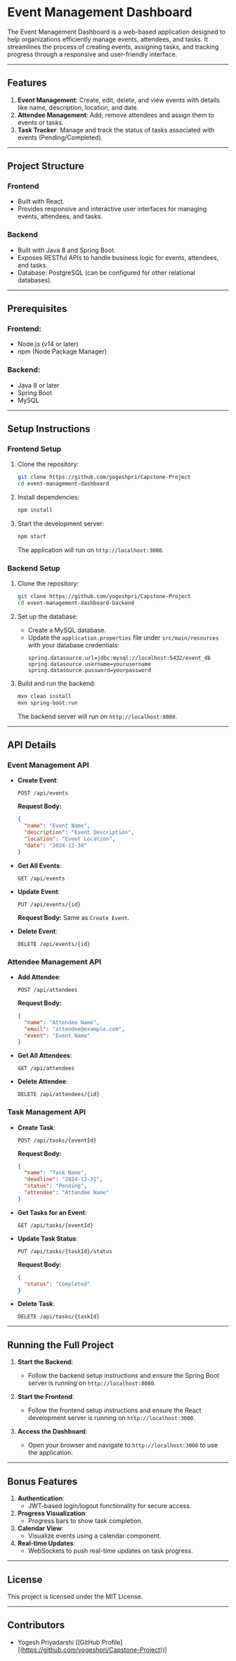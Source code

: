 # Event Management Dashboard

The Event Management Dashboard is a web-based application designed to help organizations efficiently manage events, attendees, and tasks. It streamlines the process of creating events, assigning tasks, and tracking progress through a responsive and user-friendly interface.

---

## Features

1. **Event Management**: Create, edit, delete, and view events with details like name, description, location, and date.
2. **Attendee Management**: Add, remove attendees and assign them to events or tasks.
3. **Task Tracker**: Manage and track the status of tasks associated with events (Pending/Completed).

---



## Project Structure

### Frontend
- Built with React.
- Provides responsive and interactive user interfaces for managing events, attendees, and tasks.

### Backend
- Built with Java 8 and Spring Boot.
- Exposes RESTful APIs to handle business logic for events, attendees, and tasks.
- Database: PostgreSQL (can be configured for other relational databases).

---

## Prerequisites

### Frontend:
- Node.js (v14 or later)
- npm (Node Package Manager)

### Backend:
- Java 8 or later
- Spring Boot
- MySQL

---

## Setup Instructions

### Frontend Setup

1. Clone the repository:
   ```bash
   git clone https://github.com/yogeshpri/Capstone-Project
   cd event-management-dashboard
   ```

2. Install dependencies:
   ```bash
   npm install
   ```

3. Start the development server:
   ```bash
   npm start
   ```

   The application will run on `http://localhost:3000`.

### Backend Setup

1. Clone the repository:
   ```bash
   git clone https://github.com/yogeshpri/Capstone-Project
   cd event-management-dashboard-backend
   ```

2. Set up the database:
   - Create a MySQL database.
   - Update the `application.properties` file under `src/main/resources` with your database credentials:
     ```properties
     spring.datasource.url=jdbc:mysql://localhost:5432/event_db
     spring.datasource.username=yourusername
     spring.datasource.password=yourpassword
     ```

3. Build and run the backend:
   ```bash
   mvn clean install
   mvn spring-boot:run
   ```

   The backend server will run on `http://localhost:8080`.

---

## API Details

### Event Management API

- **Create Event**:
  ```http
  POST /api/events
  ```
  **Request Body:**
  ```json
  {
    "name": "Event Name",
    "description": "Event Description",
    "location": "Event Location",
    "date": "2024-12-30"
  }
  ```

- **Get All Events**:
  ```http
  GET /api/events
  ```

- **Update Event**:
  ```http
  PUT /api/events/{id}
  ```
  **Request Body:** Same as `Create Event`.

- **Delete Event**:
  ```http
  DELETE /api/events/{id}
  ```

### Attendee Management API

- **Add Attendee**:
  ```http
  POST /api/attendees
  ```
  **Request Body:**
  ```json
  {
    "name": "Attendee Name",
    "email": "attendee@example.com",
    "event": "Event Name"
  }
  ```

- **Get All Attendees**:
  ```http
  GET /api/attendees
  ```

- **Delete Attendee**:
  ```http
  DELETE /api/attendees/{id}
  ```

### Task Management API

- **Create Task**:
  ```http
  POST /api/tasks/{eventId}
  ```
  **Request Body:**
  ```json
  {
    "name": "Task Name",
    "deadline": "2024-12-31",
    "status": "Pending",
    "attendee": "Attendee Name"
  }
  ```

- **Get Tasks for an Event**:
  ```http
  GET /api/tasks/{eventId}
  ```

- **Update Task Status**:
  ```http
  PUT /api/tasks/{taskId}/status
  ```
  **Request Body:**
  ```json
  {
    "status": "Completed"
  }
  ```

- **Delete Task**:
  ```http
  DELETE /api/tasks/{taskId}
  ```

---

## Running the Full Project

1. **Start the Backend**:
   - Follow the backend setup instructions and ensure the Spring Boot server is running on `http://localhost:8080`.

2. **Start the Frontend**:
   - Follow the frontend setup instructions and ensure the React development server is running on `http://localhost:3000`.

3. **Access the Dashboard**:
   - Open your browser and navigate to `http://localhost:3000` to use the application.

---

## Bonus Features

1. **Authentication**:
   - JWT-based login/logout functionality for secure access.
2. **Progress Visualization**:
   - Progress bars to show task completion.
3. **Calendar View**:
   - Visualize events using a calendar component.
4. **Real-time Updates**:
   - WebSockets to push real-time updates on task progress.

---

## License
This project is licensed under the MIT License.

---

## Contributors
- Yogesh Priyadarshi ([GitHub Profile][(https://github.com/yogeshpri/Capstone-Project))]

